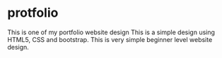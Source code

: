 # protfolio
This is one of my portfolio website design
This is a simple design using HTML5, CSS and bootstrap.
This is very simple beginner level website design.
